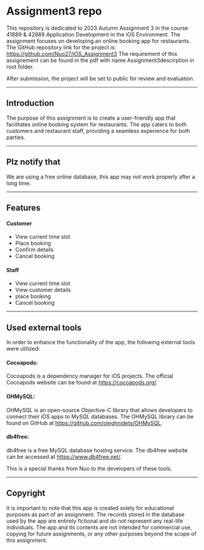 # Assignment3 repo

This repository is dedicated to 2023 Autumn Assignment 3 in the course 41889 & 42889 Application Development in the iOS Environment. The assignment focuses on developing an online booking app for restaurants. The GitHub repository link for the project is: https://github.com/Nuo27/iOS_Assignment3
The requirement of this assignement can be found in the pdf with name Assignment3descirption in root folder.

After submission, the project will be set to public for review and evaluation.
- - - -
## Introduction

The purpose of this assignment is to create a user-friendly app that facilitates online booking system for restaurants. The app caters to both customers and restaurant staff, providing a seamless experience for both parties.
- - - -
## Plz notify that
We are using a free online database, this app may not work properly after a long time.
- - - -
## Features

#### Customer
* View current time slot
* Place booking
* Confirm details
* Cancel booking
#### Staff
* View current time slot
* View customer details
* place booking
* Cancel booking

- - - -
## Used external tools

In order to enhance the functionality of the app, the following external tools were utilized:

#### Cocoapods:
Cocoapods is a dependency manager for iOS projects. The official Cocoapods website can be found at https://cocoapods.org/.

#### OHMySQL:
OHMySQL is an open-source Objective-C library that allows developers to connect their iOS apps to MySQL databases. The OHMySQL library can be found on GitHub at https://github.com/oleghnidets/OHMySQL.

#### db4free:
db4free is a free MySQL database hosting service. The db4free website can be accessed at https://www.db4free.net/.

This is a special thanks from Nuo to the developers of these tools.
- - - -
## Copyright

It is important to note that this app is created solely for educational purposes as part of an assignment. The records stored in the database used by the app are entirely fictional and do not represent any real-life individuals. The app and its contents are not intended for commercial use, copying for future assignments, or any other purposes beyond the scope of this assignment.
